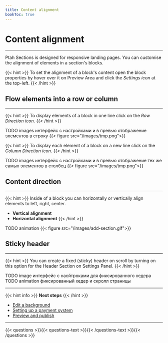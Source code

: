 ```yaml
---
title: Content alignment
bookToc: true
---
```


# Content alignment
***

Ptah Sections is designed for responsive landing pages. You can customise the alignment of elements in a section's blocks.

{{< hint >}}
To set the alignment of a block's content open the block properties by hover over it on Preview Area and click the *Settings icon* at the top-left.
{{< /hint >}}

## Flow elements into a row or column
***

{{< hint >}}
To display elements of a block in one line click on the *Row Direction icon*.
{{< /hint >}}

TODO images интерфейс с настройками и в превью отображение элементов в строку
{{< figure src="/images/tmp.png">}}

{{< hint >}}
To display each element of a block on a new line click on the *Column Direction icon*.
{{< /hint >}}

TODO images интерфейс с настройками и в превью отображение тех же самых элементов в столбец
{{< figure src="/images/tmp.png">}}

## Content direction
***

{{< hint >}}
Inside of a block you can horizontally or vertically align elements to left, right, center.

- **Vertical alignment**
- **Horizontal alignment**
{{< /hint >}}

TODO animation
{{< figure src="/images/add-section.gif">}}

## Sticky header
***

{{< hint >}}
You can create a fixed (sticky) header on scroll by turning on this option for the Header Section on Settings Panel.
{{< /hint >}}

TODO image интерфейс с насйтроками для фиксированного хедера
TODO animation фиксированный хедер и скролл страницы

***

{{< hint info >}}
**Next steps**
{{< /hint >}}

- [Edit a background](/docs/background/)
- [Setting up a payment system](/docs/payments/)
- [Preview and publish](/docs/release/)

***

{{< questions >}}{{< questions-text >}}{{< /questions-text >}}{{< /questions >}}